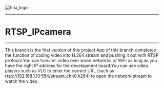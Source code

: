 
![hisi_logo](https://github.com/StdCoutZRH/HISILICON_IPCamera/blob/master/pictures/hisilicon.jpg)

--------------------------------------------------

# RTSP_IPcamera

---------------------------------------------------

This branch is the first version of this project.App of this branch completes the function of coding video into H.264 stream and pushing it out with RTSP protocol.You can transmit video over wired networks or WiFi as long as you have the right IP address for the development board.You can use video players such as VLC to enter the correct URL (such as rtsp://192.168.1.10:554/stream_chn0.h264) to open the network stream to watch the video.

